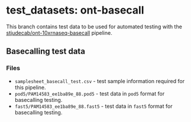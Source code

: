 # test_datasets: ont-basecall

This branch contains test data to be used for automated testing with the [stjudecab/ont-10xrnaseq-basecall](https://github.com/stjudecab/ont-10xrnaseq-basecall) pipeline.

## Basecalling test data

### Files

- `samplesheet_basecall_test.csv` - test sample information required for this pipeline.
- `pod5/PAM14583_ee1ba89e_88.pod5` - test data in `pod5` format for basecalling testing.
- `fast5/PAM14583_ee1ba89e_88.fast5` - test data in `fast5` format for basecalling testing.
